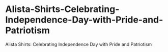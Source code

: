 # Alista-Shirts-Celebrating-Independence-Day-with-Pride-and-Patriotism
Alista Shirts: Celebrating Independence Day with Pride and Patriotism
